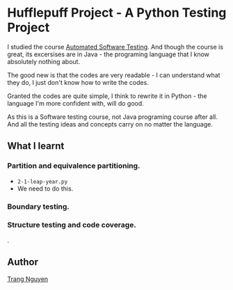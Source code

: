
# Hufflepuff Project - A Python Testing Project
I studied the course [Automated Software Testing](https://trang17.github.io/automated-software-testing/). And though the course is great, its excersises are in Java - the programing language that I know absolutely nothing about.

The good new is that the codes are very readable - I can understand what they do, I just don't know how to write the codes.

Granted the codes are quite simple, I think to rewrite it in Python - the language I'm more confident with, will do good.

As this is a Software testing course, not Java programing course after all. And all the testing ideas and concepts carry on no matter the language.

## What I learnt
### Partition and equivalence partitioning.
- `2-1-leap-year.py`
- We need to do this.
### Boundary testing.

### Structure testing and code coverage.
.

## Author 
[Trang Nguyen](https://trang17.github.io)
